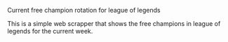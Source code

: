 Current free champion rotation for league of legends

This is a simple web scrapper that shows the free champions in league of legends for the current week.
